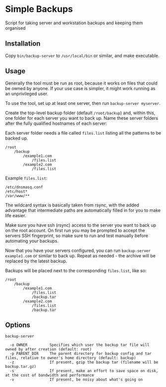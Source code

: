# Simple Backups

Script for taking server and workstation backups and keeping them organised


## Installation

Copy `bin/backup-server` to `/usr/local/bin` or similar, and make executable.

## Usage

Generally the tool must be run as root, because it works on files that could be owned by anyone. If your use case is simpler, it might work running as an unprivileged user.

To use the tool, set up at least one server, then run `backup-server myserver`.

Create the top-level backup folder (default `/root/backup`) and, within this, one folder for each server you want to back up. Name these server folders after the fully qualified hostnames of each server:

Each server folder needs a file called `files.list` listing all the patterns to be backed up.

```
/root
    /backup
        /example1.com
            /files.list
        /example2.com
            /files.list
```

Example `files.list`:

```
/etc/dnsmasq.conf
/etc/host*
/var/www/**
```

The wildcard syntax is basically taken from rsync, with the added advantage that intermediate paths are automatically filled in for you to make life easier.

Make sure you have ssh (rsync) access to the server you want to back up on the root account. On first run you may be prompted to accept the servers SSH fingerprint, so make sure to run and test manually before automating your backups.

Now that you have your servers configured, you can run `backup-server example1.com` or similar to back up. Repeat as needed - the archive will be replaced by the latest backup.

Backups will be placed next to the corresponding `files.list`, like so:

```
/root
    /backup
        /example1.com
            /files.list
            /backup.tar
        /example2.com
            /files.list
            /backup.tar
```

## Options

```
backup-server

  -o OWNER          Specifies which user the backup tar file will owned by after creation (default: root)
  -p PARENT_DIR     The parent directory for backup config and tar files, relative to owner's home directory (default: backup)
  -z                If present, gzip the backup tar (filename will be backup.tar.gz)
  -s                If present, make an effort to save space on disk, at the cost of bandwidth and performance
  -v                If present, be noisy about what's going on
```